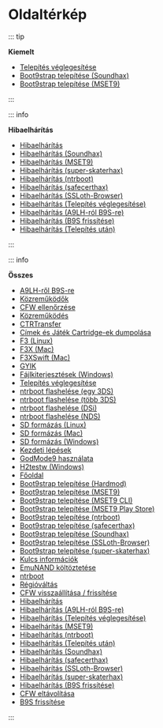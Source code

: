 # Oldaltérkép

::: tip

**Kiemelt**

- [Telepítés véglegesítése](finalizing-setup)
- [Boot9strap telepítése (Soundhax)](installing-boot9strap-\(soundhax\))
- [Boot9strap telepítése (MSET9)](installing-boot9strap-\(mset9\))

:::

::: info

**Hibaelhárítás**

- [Hibaelhárítás](troubleshooting)
- [Hibaelhárítás (Soundhax)](troubleshooting-soundhax)
- [Hibaelhárítás (MSET9)](troubleshooting-mset9)
- [Hibaelhárítás (super-skaterhax)](troubleshooting-super-skaterhax)
- [Hibaelhárítás (ntrboot)](troubleshooting-ntrboot)
- [Hibaelhárítás (safecerthax)](troubleshooting-safecerthax)
- [Hibaelhárítás (SSLoth-Browser)](troubleshooting-ssloth-browser)
- [Hibaelhárítás (Telepítés véglegesítése)](troubleshooting-finalizing-setup)
- [Hibaelhárítás (A9LH-ról B9S-re)](troubleshooting-a9lh-to-b9s)
- [Hibaelhárítás (B9S frissítése)](troubleshooting-updating-b9s)
- [Hibaelhárítás (Telepítés után)](troubleshooting-post-install)

:::

::: info

**Összes**

- [A9LH-ről B9S-re](a9lh-to-b9s)
- [Közreműködők](credits)
- [CFW ellenőrzése](checking-for-cfw)
- [Közreműködés](contribute)
- [CTRTransfer](ctrtransfer)
- [Címek és Játék Cartridge-ek dumpolása](dumping-titles-and-game-cartridges)
- [F3 (Linux)](f3-\(linux\))
- [F3X (Mac)](f3x-\(mac\))
- [F3XSwift (Mac)](f3xswift-\(mac\))
- [GYIK](faq)
- [Fájlkiterjesztések (Windows)](file-extensions-\(windows\))
- [Telepítés véglegesítése](finalizing-setup)
- [ntrboot flashelése (egy 3DS)](flashing-ntrboot-\(3ds-single-system\))
- [ntrboot flashelése (több 3DS)](flashing-ntrboot-\(3ds-multi-system\))
- [ntrboot flashelése (DSi)](flashing-ntrboot-\(dsi\))
- [ntrboot flashelése (NDS)](flashing-ntrboot-\(nds\))
- [SD formázás (Linux)](formatting-sd-\(linux\))
- [SD formázás (Mac)](formatting-sd-\(mac\))
- [SD formázás (Windows)](formatting-sd-\(windows\))
- [Kezdeti lépések](get-started)
- [GodMode9 használata](godmode9-usage)
- [H2testw (Windows)](h2testw-\(windows\))
- [Főoldal](/)
- [Boot9strap telepítése (Hardmod)](installing-boot9strap-\(hardmod\))
- [Boot9strap telepítése (MSET9)](installing-boot9strap-\(mset9\))
- [Boot9strap telepítése (MSET9 CLI)](installing-boot9strap-\(mset9-cli\))
- [Boot9strap telepítése (MSET9 Play Store)](installing-boot9strap-\(mset9-play-store\))
- [Boot9strap telepítése (ntrboot)](installing-boot9strap-\(ntrboot\))
- [Boot9strap telepítése (safecerthax)](installing-boot9strap-\(safecerthax\))
- [Boot9strap telepítése (Soundhax)](installing-boot9strap-\(soundhax\))
- [Boot9strap telepítése (SSLoth-Browser)](installing-boot9strap-\(ssloth-browser\))
- [Boot9strap telepítése (super-skaterhax)](installing-boot9strap-\(super-skaterhax\))
- [Kulcs információk](key-information)
- [EmuNAND költöztetése](move-emunand)
- [ntrboot](ntrboot)
- [Régióváltás](region-changing)
- [CFW visszaállítása / frissítése](restoring-updating-cfw)
- [Hibaelhárítás](troubleshooting)
- [Hibaelhárítás (A9LH-ról B9S-re)](troubleshooting-a9lh-to-b9s)
- [Hibaelhárítás (Telepítés véglegesítése)](troubleshooting-finalizing-setup)
- [Hibaelhárítás (MSET9)](troubleshooting-mset9)
- [Hibaelhárítás (ntrboot)](troubleshooting-ntrboot)
- [Hibaelhárítás (Telepítés után)](troubleshooting-post-install)
- [Hibaelhárítás (Soundhax)](troubleshooting-soundhax)
- [Hibaelhárítás (safecerthax)](troubleshooting-safecerthax)
- [Hibaelhárítás (SSLoth-Browser)](troubleshooting-ssloth-browser)
- [Hibaelhárítás (super-skaterhax)](troubleshooting-super-skaterhax)
- [Hibaelhárítás (B9S frissítése)](troubleshooting-updating-b9s)
- [CFW eltávolítása](uninstall-cfw)
- [B9S frissítése](updating-b9s)

:::
